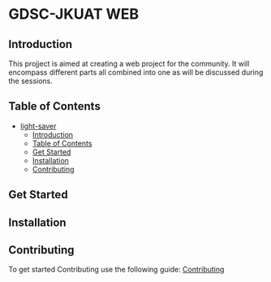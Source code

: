 # GDSC-JKUAT WEB 
## Introduction
This projject is aimed at creating a web project for the community. It will encompass different parts all combined into one as will be discussed during the sessions.
## Table of Contents
- [light-saver](#light-saver)
  - [Introduction](#introduction)
  - [Table of Contents](#table-of-contents)
  - [Get Started](#get-started)
  - [Installation](#installation)
  - [Contributing](#contributing)

## Get Started

## Installation

## Contributing
To get started Contributing use the following guide: [Contributing](CONTRIBUTING.md)

